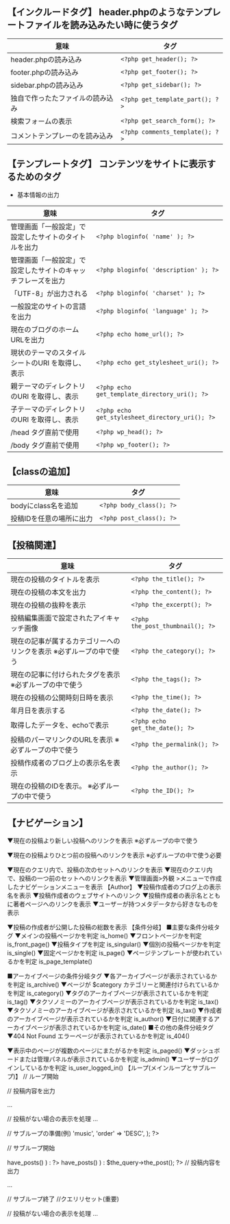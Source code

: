 ## 【インクルードタグ】 header.phpのようなテンプレートファイルを読み込みたい時に使うタグ
|意味|タグ|
|-|-|
|header.phpの読み込み|```<?php get_header(); ?>```|
|footer.phpの読み込み|```<?php get_footer(); ?>```|
|sidebar.phpの読み込み|```<?php get_sidebar(); ?>```|
|独自で作ったたファイルの読み込み|```<?php get_template_part(); ?>```|
|検索フォームの表示|```<?php get_search_form(); ?>```|
|コメントテンプレーのを読み込み|```<?php comments_template(); ?>```|

## 【テンプレートタグ】 コンテンツをサイトに表示するためのタグ
- 基本情報の出力

|意味|タグ|
|-|-|
|管理画面「一般設定」で設定したサイトのタイトルを出力|```<?php bloginfo( 'name' ); ?>```|
|管理画面「一般設定」で設定したサイトのキャッチフレーズを出力|```<?php bloginfo( 'description' ); ?>```|
|「UTF-8」が出力される|```<?php bloginfo( 'charset' ); ?>```|
|一般設定のサイトの言語を出力|```<?php bloginfo( 'language' ); ?>```|
|現在のブログのホームURLを出力|```<?php echo home_url(); ?>```|
|現状のテーマのスタイルシートのURI を取得し、表示|```<?php echo get_stylesheet_uri(); ?>```|
|親テーマのディレクトリのURI を取得し、表示|```<?php echo get_template_directory_uri(); ?>```|
|子テーマのディレクトリのURI を取得し、表示|```<?php echo get_stylesheet_directory_uri(); ?>```|
|/head タグ直前で使用|```<?php wp_head(); ?>```|
|/body タグ直前で使用|```<?php wp_footer(); ?>```|
 
## 【classの追加】
|意味|タグ|
|-|-|
|bodyにclass名を追加|```<?php body_class(); ?>```|
|投稿IDを任意の場所に出力|```<?php post_class(); ?>```|

## 【投稿関連】
|意味|タグ|
|-|-|
|現在の投稿のタイトルを表示|```<?php the_title(); ?>```|
|現在の投稿の本文を出力|```<?php the_content(); ?>```|
|現在の投稿の抜粋を表示|```<?php the_excerpt(); ?>```|
|投稿編集画面で設定されたアイキャッチ画像|```<?php the_post_thumbnail(); ?>```|
|現在の記事が属するカテゴリーへのリンクを表示 ※必ずループの中で使う|```<?php the_category(); ?>```|
|現在の記事に付けられたタグを表示 ※必ずループの中で使う|```<?php the_tags(); ?>```|
|現在の投稿の公開時刻日時を表示|```<?php the_time(); ?>```|
|年月日を表示する|```<?php the_date(); ?>```|
|取得したデータを、echoで表示|```<?php echo get_the_date(); ?>```|
|投稿のパーマリンクのURLを表示 ※必ずループの中で使う|```<?php the_permalink(); ?>```|
|投稿作成者のブログ上の表示名を表示|```<?php the_author(); ?>```|
|現在の投稿のIDを表示。 ※必ずループの中で使う|```<?php the_ID(); ?>```|

## 【ナビゲーション】
▼現在の投稿より新しい投稿へのリンクを表示 ※必ずループの中で使う

 <?php next_post_link(); ?>
▼現在の投稿よりひとつ前の投稿へのリンクを表示 ※必ずループの中で使う必要
<?php previous_post_link(); ?>
▼現在のクエリ内で、投稿の次のセットへのリンクを表示 <?php next_posts_link(); ?>
▼現在のクエリ内で、投稿の一つ前のセットへのリンクを表示 <?php previous_posts_link(); ?>
▼管理画面>外観 >メニューで作成したナビゲーションメニューを表示 <?php wp_nav_menu(); ?>
【Author】
▼投稿作成者のブログ上の表示名を表示 <?php the_author(); ?>
▼投稿作成者のウェブサイトへのリンク <?php the_author_link(); ?>
▼投稿作成者の表示名とともに著者ページへのリンクを表示 <?php the_author_posts_link(); ?>
▼ユーザーが持つメタデータから好きなものを表示

<?php the_author_meta(); ?>
 ▼投稿の作成者が公開した投稿の総数を表示 <?php the_author_posts(); ?>
【条件分岐】
■主要な条件分岐タグ
▼メインの投稿ページかを判定 is_home()
▼フロントページかを判定 is_front_page()
▼投稿タイプを判定 is_singular()
▼個別の投稿ページかを判定 is_single()
▼固定ページかを判定 is_page()
▼ページテンプレートが使われているかを判定 is_page_template()

■アーカイブページの条件分岐タグ
 ▼各アーカイブページが表示されているかを判定 is_archive()
▼ページが $category カテゴリーと関連付けられているかを判定 is_category()
▼タグのアーカイブページが表示されているかを判定 is_tag()
▼タクソノミーのアーカイブページが表示されているかを判定 is_tax()
▼タクソノミーのアーカイブページが表示されているかを判定 is_tax()
▼作成者のアーカイブページが表示されているかを判定 is_author()
▼日付に関連するアーカイブページが表示されているかを判定 is_date()
■その他の条件分岐タグ
▼404 Not Found エラーページが表示されているかを判定 is_404()

 ▼表示中のページが複数のページにまたがるかを判定 is_paged()
▼ダッシュボードまたは管理パネルが表示されているかを判定 is_admin()
▼ユーザーがログインしているかを判定 is_user_logged_in()
【ループ(メインループとサブループ)】
// ループ開始
<?php if ( have_posts() ) : ?>
<?php while ( have_posts() ) : the_post(); ?> // 投稿内容を出力
...
<?php endwhile; else : ?>
// 投稿がない場合の表示を処理
...
<?php endif; ?>
// サブループの準備(例) <?php $args = array(
'category_name' => 'music',
'order' => 'DESC', ); ?>
<?php $the_query = new WP_Query( $args ); ?>

// サブループ開始
<?php if ( $the_query->have_posts() ) : ?>
<?php while ( $the_query->have_posts() ) : $the_query->the_post(); ?> // 投稿内容を出力
...
<?php endwhile; ?> // サブループ終了
<?php wp_reset_postdata(); ?> //クエリリセット(重要)
<?php else : ?>
// 投稿がない場合の表示を処理
...
<?php endif; ?>

